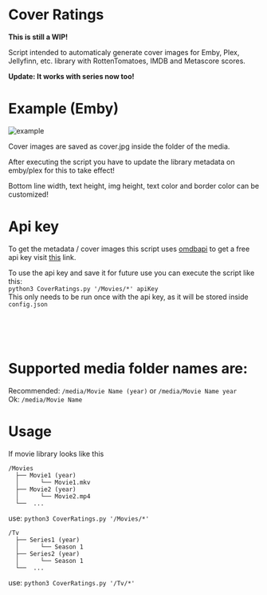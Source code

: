 # Cover Ratings
**This is still a WIP!**

Script intended to automaticaly generate cover images for Emby, Plex, Jellyfinn, etc. library with RottenTomatoes, IMDB and Metascore scores.

**Update: It works with series now too!**

# Example (Emby)
![example](https://user-images.githubusercontent.com/30437204/111736274-49b68800-885c-11eb-8247-b2fb9ed1df2a.png)

Cover images are saved as cover.jpg inside the folder of the media.

After executing the script you have to update the library metadata on emby/plex for this to take effect!

Bottom line width, text height, img height, text color and border color can be customized!

# Api key
To get the metadata / cover images this script uses [omdbapi](http://www.omdbapi.com/) to get a free api key visit [this](http://www.omdbapi.com/apikey.aspx) link.

To use the api key and save it for future use you can execute the script like this:  
 ```python3 CoverRatings.py '/Movies/*' apiKey```  
This only needs to be run once with the api key, as it will be stored inside ```config.json```

<br><br><br>
# Supported media folder names are:
Recommended: ```/media/Movie Name (year)``` or ```/media/Movie Name year```  
Ok: ```/media/Movie Name```

# Usage
If movie library looks like this

```
/Movies
  ├── Movie1 (year)
  │      └── Movie1.mkv
  ├── Movie2 (year)
  │      └── Movie2.mp4 
  └──  ...

```
use: ```python3 CoverRatings.py '/Movies/*'```
```
/Tv
  ├── Series1 (year)
  │      └── Season 1
  ├── Series2 (year)
  │      └── Season 1
  └──  ...
```
use: ```python3 CoverRatings.py '/Tv/*'```